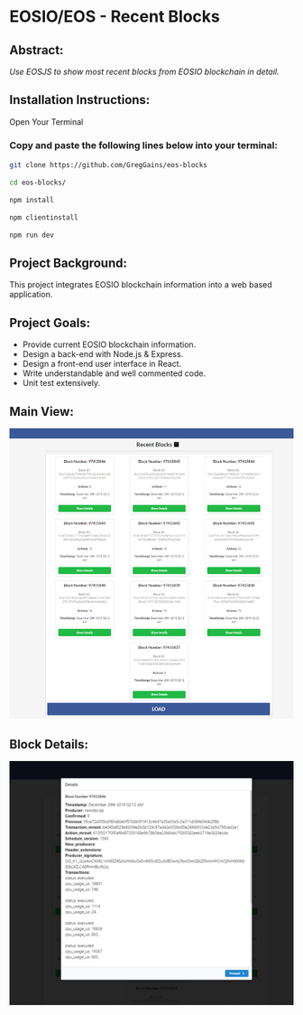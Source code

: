 # EOSIO/EOS - Recent Blocks

## **Abstract:**

_Use EOSJS to show most recent blocks from EOSIO blockchain in detail._

## **Installation Instructions:**

Open Your Terminal

### Copy and paste the following lines below into your terminal:

```bash
git clone https://github.com/GregGains/eos-blocks
```

```bash
cd eos-blocks/
```

```bash
npm install
```

```bash
npm clientinstall
```

```bash
npm run dev
```

## **Project Background:**

This project integrates EOSIO blockchain information into a web based application.

## **Project Goals:**

- Provide current EOSIO blockchain information.
- Design a back-end with Node.js & Express.
- Design a front-end user interface in React.
- Write understandable and well commented code.
- Unit test extensively.

## **Main View:**

![HomePage](client/src/img/Blocks.png)

## **Block Details:**

![Details](client/src/img/BlockDetails.png)
